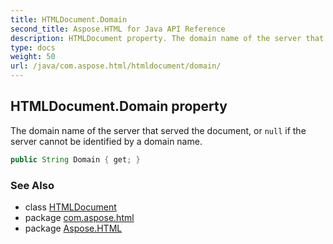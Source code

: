```yaml
---
title: HTMLDocument.Domain
second_title: Aspose.HTML for Java API Reference
description: HTMLDocument property. The domain name of the server that served the document or null if the server cannot be identified by a domain name
type: docs
weight: 50
url: /java/com.aspose.html/htmldocument/domain/
---
```

## HTMLDocument.Domain property

The domain name of the server that served the document, or `null` if the server cannot be identified by a domain name.

```java
public String Domain { get; }
```

### See Also

* class [HTMLDocument](../)
* package [com.aspose.html](../../htmldocument/)
* package [Aspose.HTML](../../../)
